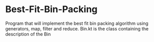 # Best-Fit-Bin-Packing
Program that will implement the best fit bin packing algorithm using generators, map, filter and reduce. Bin.kt is the class containing the description of the Bin

